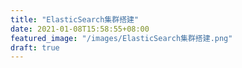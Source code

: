 ```yaml
---
title: "ElasticSearch集群搭建"
date: 2021-01-08T15:58:55+08:00
featured_image: "/images/ElasticSearch集群搭建.png"
draft: true
---
```


